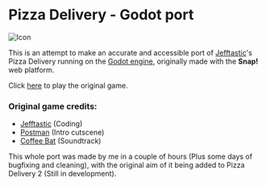 # Pizza Delivery - Godot port

![Icon](https://github.com/datguywitha3ds/Pizza-Delivery_Godot-Port/blob/main/readme_icon.png)

This is an attempt to make an accurate and accessible port of [Jefftastic](https://github.com/jefftasticgames)'s Pizza Delivery running on the [Godot engine](https://godotengine.org/), originally made with the **Snap!** web platform.

Click [here](https://snap.berkeley.edu/project?user=jeffreymarx&project=Pizza%20Delivery!) to play the original game.

### Original game credits:

 - [Jefftastic](https://twitter.com/realjefftastic) (Coding)
 - [Postman](https://twitter.com/CreatorPostman) (Intro cutscene)
 - [Coffee Bat](https://twitter.com/Cofebbat) (Soundtrack)

This whole port was made by me in a couple of hours (Plus some days of bugfixing and cleaning), with the original aim of it being added to Pizza Delivery 2 (Still in development).
